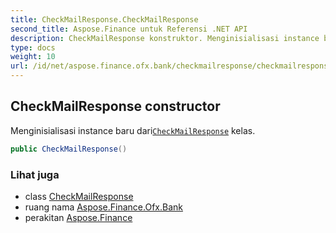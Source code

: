 ```yaml
---
title: CheckMailResponse.CheckMailResponse
second_title: Aspose.Finance untuk Referensi .NET API
description: CheckMailResponse konstruktor. Menginisialisasi instance baru dariCheckMailResponse kelas.
type: docs
weight: 10
url: /id/net/aspose.finance.ofx.bank/checkmailresponse/checkmailresponse/
---
```

## CheckMailResponse constructor

Menginisialisasi instance baru dari[`CheckMailResponse`](../) kelas.

```csharp
public CheckMailResponse()
```

### Lihat juga

* class [CheckMailResponse](../)
* ruang nama [Aspose.Finance.Ofx.Bank](../../checkmailresponse/)
* perakitan [Aspose.Finance](../../../)


